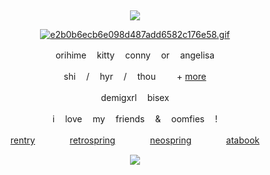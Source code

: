 &nbsp;
<div align="center">

![](https://komarev.com/ghpvc/?username=moidix&label=★&color=bde7d6&abbreviated=true)

[![e2b0b6ecb6e098d487add6582c176e58.gif](https://i.postimg.cc/R0K60Jc5/e2b0b6ecb6e098d487add6582c176e58.gif)](https://postimg.cc/3yrJSRSn)

orihime ㅤkitty ㅤconny ㅤor ㅤangelisa

shi ㅤ/ ㅤhyr ㅤ/ ㅤthou ㅤㅤ + [more](https://pronouns.cc/@clinically)

demigxrlㅤ bisex

iㅤ love ㅤmy ㅤfriends ㅤ& ㅤoomfies ㅤ!

[rentry](https://rentry.co/wrecked) ㅤㅤㅤㅤ[retrospring](https://retrospring.net/@chiisakute)ㅤ ㅤㅤㅤ[neospring](https://neospring.org/@clinical)ㅤㅤ ㅤㅤ[atabook](https://tojis.atabook.org)
 
![](https://spotify-github-profile.kittinanx.com/api/view.svg?uid=314mkicxlkkdu2xbfq5sn4qlspni&cover_image=false&theme=default&show_offline=false&background_color=121212&interchange=true&bar_color=d09951)
<div>
